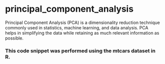 # principal_component_analysis
Principal Component Analysis (PCA) is a dimensionality reduction technique commonly used in statistics, machine learning, and data analysis.
PCA helps in simplifying the data while retaining as much relevant information as possible.

### This code snippet was performed using the mtcars dataset in R.
